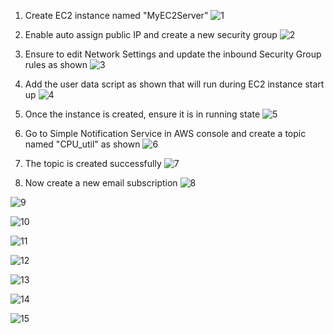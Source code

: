
1. Create EC2 instance named "MyEC2Server"
![1](https://github.com/prashantlangade306/12weeksawschallenge/assets/57378421/0a31d2d3-d9c9-4caa-8de8-d47bc8333f0a)

2. Enable auto assign public IP and create a new security group
![2](https://github.com/prashantlangade306/12weeksawschallenge/assets/57378421/b0d5e9f1-dd74-47b6-856e-87f2173f7511)

3. Ensure to edit Network Settings and update the inbound Security Group rules as shown
![3](https://github.com/prashantlangade306/12weeksawschallenge/assets/57378421/3991f288-09b4-4eb6-ae30-b0ea11f9744c)

4. Add the user data script as shown that will run during EC2 instance start up
![4](https://github.com/prashantlangade306/12weeksawschallenge/assets/57378421/3afc971f-ee52-4288-9ee9-56aa040e61c6)

5. Once the instance is created, ensure it is in running state
![5](https://github.com/prashantlangade306/12weeksawschallenge/assets/57378421/2d523433-edfe-4aea-86ad-0c1bf31d502b)

6. Go to Simple Notification Service in AWS console and create a topic named "CPU_util" as shown
![6](https://github.com/prashantlangade306/12weeksawschallenge/assets/57378421/0fec2fd3-1946-4c10-8a95-5327cb22580c)

7. The topic is created successfully
![7](https://github.com/prashantlangade306/12weeksawschallenge/assets/57378421/1f427a5a-74f3-4c2c-9dde-6e5e77061ced)

8. Now create a new email subscription 
![8](https://github.com/prashantlangade306/12weeksawschallenge/assets/57378421/d99cedb7-0bac-4e99-8e38-bbb1cb186a63)


![9](https://github.com/prashantlangade306/12weeksawschallenge/assets/57378421/e1fe875f-c74a-4c5c-b44e-052bcdf4410f)


![10](https://github.com/prashantlangade306/12weeksawschallenge/assets/57378421/f198d313-8009-4872-81ed-4189de25ea78)


![11](https://github.com/prashantlangade306/12weeksawschallenge/assets/57378421/ace01784-4013-4d10-ae8d-c8ae9c359c6e)


![12](https://github.com/prashantlangade306/12weeksawschallenge/assets/57378421/88b4bf13-cdc8-4e85-8acf-5a6d9b1f34b4)


![13](https://github.com/prashantlangade306/12weeksawschallenge/assets/57378421/847d3109-0592-484f-b8fc-059c5f65e1ef)


![14](https://github.com/prashantlangade306/12weeksawschallenge/assets/57378421/26ff5e39-5ea1-4e58-bc13-9fcdc9dddc04)


![15](https://github.com/prashantlangade306/12weeksawschallenge/assets/57378421/d06515c8-7af9-4eec-9479-b5d451522b7f)
